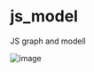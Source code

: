 # js_model
JS graph and modell


![image](https://github.com/user-attachments/assets/12f32232-f01f-4cea-b134-d2496deb418a)

